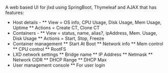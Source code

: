 A web based UI for jlxd using SpringBoot, Thymeleaf and AJAX that has features:
* Host details - 
** View = OS info, CPU Usage, Disk Usage, Mem Usage, Uptime
** Actions = Create CT, Clone CT
* Containers - 
** View = status, name, alias?, ipAddress, Mem. Usage, Disk Usage
** Actions = Start, Stop, Freeze
* Container management
** Start At Boot
** Network info
** Mem control
** CPU control
** RootFS
* LXD network settings
** Bridge name
** IP Address
** Netmask
** Network CIDR
** DHCP Range
** DHCP Max
* User management console
** For user login